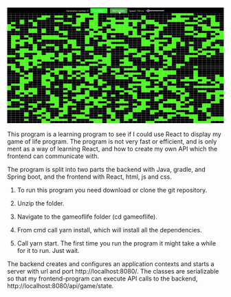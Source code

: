 [![Watch the video](https://raw.githubusercontent.com/CPBrandal/gameoflife-react-java/master/assets/gameoflifePicture.png)](https://raw.githubusercontent.com/CPBrandal/gameoflife-react-java/master/assets/gameoflifeVideo.mp4)


This program is a learning program to see if I could use React to display my game of life program.
The program is not very fast or efficient, and is only ment as a way of learning React, and how to create my own API which the frontend can communicate with.

The program is split into two parts the backend with Java, gradle, and Spring boot,
 and the frontend with React, html, js and css.

1. To run this program you need download or clone the git repository.

2. Unzip the folder.

3. Navigate to the gameoflife folder (cd gameoflife).

4. From cmd call yarn install, which will install all the dependencies.

5. Call yarn start.
The first time you run the program it might take a while for it to run. Just wait.


The backend creates and configures an application contexts and starts a server with url and port http://localhost:8080/.
The classes are serializable so that my frontend-program can execute API calls to the backend, http://localhost:8080/api/game/state.




